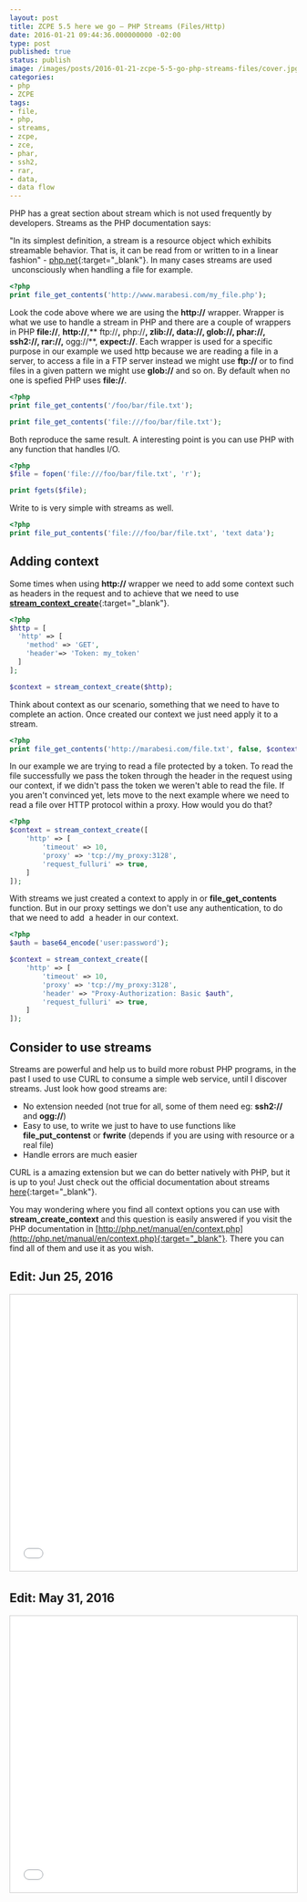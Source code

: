```yaml
---
layout: post
title: ZCPE 5.5 here we go – PHP Streams (Files/Http)
date: 2016-01-21 09:44:36.000000000 -02:00
type: post
published: true
status: publish
image: /images/posts/2016-01-21-zcpe-5-5-go-php-streams-files/cover.jpg
categories:
- php
- ZCPE
tags:
- file,
- php,
- streams,
- zcpe,
- zce,
- phar,
- ssh2,
- rar,
- data,
- data flow
---
```


PHP has a great section about stream which is not used frequently by developers.
Streams as the PHP documentation says:

"In its simplest definition, a stream is a resource object which exhibits
streamable behavior. That is, it can be read from or written to in a linear
fashion" - [php.net](http://php.net/manual/en/intro.stream.php){:target="_blank"}.
In many cases streams are used  unconsciously when handling a file for example.

```php
<?php
print file_get_contents('http://www.marabesi.com/my_file.php');
```

Look the code above where we are using the **http://** wrapper. Wrapper is what we use to handle a stream in PHP and there are a couple of wrappers in PHP **file://**, **http://**,** ftp://**,** php://**, **zlib://**, **data://**, **glob://**, **phar://**, **ssh2://**, **rar://**,** ogg://**, **expect://**. Each wrapper is used for a specific purpose in our example we used http because we are reading a file in a server, to access a file in a FTP server instead we might use **ftp://** or to find files in a given pattern we might use **glob://** and so on.
By default when no one is spefied PHP uses **file://**.

```php
<?php
print file_get_contents('/foo/bar/file.txt');

print file_get_contents('file:///foo/bar/file.txt');
```

Both reproduce the same result. A interesting point is you can use PHP with any
function that handles I/O.

```php
<?php
$file = fopen('file:///foo/bar/file.txt', 'r');

print fgets($file);
```

Write to is very simple with streams as well.

```php
<?php
print file_put_contents('file:///foo/bar/file.txt', 'text data');
```

## Adding context

Some times when using **http://** wrapper we need to add some context such as
headers in the request and to achieve that we need to use
[**stream_context_create**](http://php.net/manual/en/function.stream-context-create.php){:target="_blank"}.

```php
<?php
$http = [
  'http' => [
    'method' => 'GET',
    'header'=> 'Token: my_token'
  ]
];

$context = stream_context_create($http);
```

Think about context as our scenario, something that we need to have to complete
an action. Once created our context we just need apply it to a stream.

```php
<?php
print file_get_contents('http://marabesi.com/file.txt', false, $context);
```

In our example we are trying to read a file protected by a token. To read the
file successfully we pass the token through the header in the request using our
context, if we didn't pass the token we weren't able to read the file. If you
aren't convinced yet, lets move to the next example where we need to read a file
over HTTP protocol within a proxy. How would you do that?

```php
<?php
$context = stream_context_create([
    'http' => [
        'timeout' => 10,
        'proxy' => 'tcp://my_proxy:3128',
        'request_fulluri' => true,
    ]
]);
```

With streams we just created a context to apply in or **file_get_contents**
function. But in our proxy settings we don't use any authentication, to do that
we need to add  a header in our context.

```php
<?php
$auth = base64_encode('user:password');

$context = stream_context_create([
    'http' => [
        'timeout' => 10,
        'proxy' => 'tcp://my_proxy:3128',
        'header' => "Proxy-Authorization: Basic $auth",
        'request_fulluri' => true,
    ]
]);
```

## Consider to use streams

Streams are powerful and help us to build more robust PHP programs, in the past
I used to use CURL to consume a simple web service, until I discover streams.
Just look how good streams are:

- No extension needed (not true for all, some of them need eg: **ssh2://** and **ogg://**)
- Easy to use, to write we just to have to use functions like **file_put_contenst** or **fwrite** (depends if you are using with resource or a real file)
- Handle errors are much easier

CURL is a amazing extension but we can do better natively with PHP, but it is
up to you! Just check out the official documentation about streams
[here](http://php.net/manual/en/wrappers.php){:target="_blank"}.

You may wondering where you find all context options you can use with
**stream_create_context** and this question is easily answered if you visit the
PHP documentation in
[http://php.net/manual/en/context.php](http://php.net/manual/en/context.php){:target="_blank"}.
There you can find all of them and use it as you wish.

## Edit: Jun 25, 2016

<iframe src="//www.slideshare.net/slideshow/embed_code/key/17RreQzcXK45Dl" frameborder="0" marginwidth="0" marginheight="0" scrolling="no" width="100%" height="485" style="border: 1px solid #CCC; border-width: 1px; margin-bottom: 5px; max-width: 100%;" allowfullscreen></iframe>

## Edit: May 31, 2016

<iframe width="100%" height="485" style="border: 1px solid #CCC; border-width: 1px; margin-bottom: 5px; max-width: 100%;" src="//www.slideshare.net/slideshow/embed_code/key/16zvfeBdq17ErP" frameborder="0" marginwidth="0" marginheight="0" scrolling="no" allowfullscreen="allowfullscreen"></iframe>
